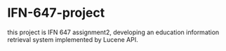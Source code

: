 # IFN-647-project

this project is IFN 647 assignment2, developing an education information  retrieval system implemented by Lucene API.


	
